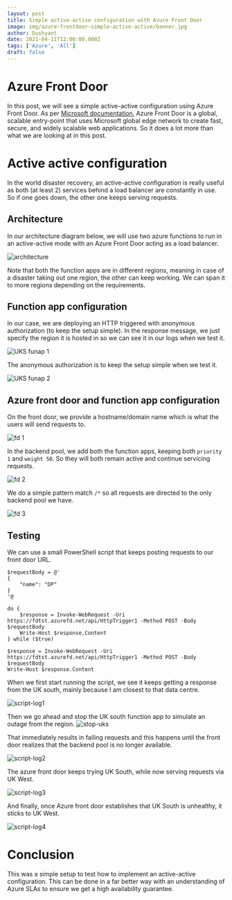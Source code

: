 ```yaml
---
layout: post
title: Simple active-active configuration with Azure Front Door
image: img/azure-frontdoor-simple-active-active/banner.jpg
author: Dushyant
date: 2021-04-11T12:00:00.000Z
tags: ['Azure', 'All']
draft: false
---
```


# Azure Front Door

In this post, we will see a simple active-active configuration using Azure Front Door. As per [Microsoft documentation](https://docs.microsoft.com/en-us/azure/frontdoor/front-door-overview), Azure Front Door is a global, scalable entry-point that uses Microsoft global edge network to create fast, secure, and widely scalable web applications. So it does a lot more than what we are looking at in this post.

# Active active configuration

In the world disaster recovery, an active-active configuration is really useful as both (at least 2) services behind a load balancer are constantly in use. So if one goes down, the other one keeps serving requests.

## Architecture

In our architecture diagram below, we will use two azure functions to run in an active-active mode with an Azure Front Door acting as a load balancer.

![architecture](./img/azure-frontdoor-simple-active-active/architecture.png)

Note that both the function apps are in different regions, meaning in case of a disaster taking out one region, the other can keep working. We can span it to more regions depending on the requirements.

## Function app configuration

In our case, we are deploying an HTTP triggered with anonymous authorization (to keep the setup simple). In the response message, we just specify the region it is hosted in so we can see it in our logs when we test it.

![UKS funap 1](./img/azure-frontdoor-simple-active-active/uks-funap.png)
<br/>

The anonymous authorization is to keep the setup simple when we test it.

![UKS funap 2](./img/azure-frontdoor-simple-active-active/uks-funap2.png)
<br/>

## Azure front door and function app configuration

On the front door, we provide a hostname/domain name which is what the users will send requests to.

![fd 1](./img/azure-frontdoor-simple-active-active/fd1.png)
<br/>

In the backend pool, we add both the function apps, keeping both `priority 1` and `weight 50`. So they will both remain active and continue servicing requests.

![fd 2](./img/azure-frontdoor-simple-active-active/fd2.png)
<br/>

We do a simple pattern match `/*` so all requests are directed to the only backend pool we have.

![fd 3](./img/azure-frontdoor-simple-active-active/fd3.png)
<br/>

## Testing

We can use a small PowerShell script that keeps posting requests to our front door URL.

```
$requestBody = @'
{
    "name": "DP"
}
'@

do {
    $response = Invoke-WebRequest -Uri https://fdtst.azurefd.net/api/HttpTrigger1 -Method POST -Body $requestBody
    Write-Host $response.Content
} while ($true)

$response = Invoke-WebRequest -Uri https://fdtst.azurefd.net/api/HttpTrigger1 -Method POST -Body $requestBody
Write-Host $response.Content
```

When we first start running the script, we see it keeps getting a response from the UK south, mainly because I am closest to that data centre.
<br/>

![script-log1](./img/azure-frontdoor-simple-active-active/script-log1.png)
<br/>

Then we go ahead and stop the UK south function app to simulate an outage from the region.
![stop-uks](./img/azure-frontdoor-simple-active-active/stop-uks.png)
<br/>

That immediately results in failing requests and this happens until the front door realizes that the backend pool is no longer available.
<br/>

![script-log2](./img/azure-frontdoor-simple-active-active/script-log2.png)
<br/>

The azure front door keeps trying UK South, while now serving requests via UK West.
<br/>

![script-log3](./img/azure-frontdoor-simple-active-active/script-log3.png)
<br/>

And finally, once Azure front door establishes that UK South is unhealthy, it sticks to UK West.
<br/>

![script-log4](./img/azure-frontdoor-simple-active-active/script-log4.png)
<br/>

# Conclusion

This was a simple setup to test how to implement an active-active configuration. This can be done in a far better way with an understanding of Azure SLAs to ensure we get a high availability guarantee.
